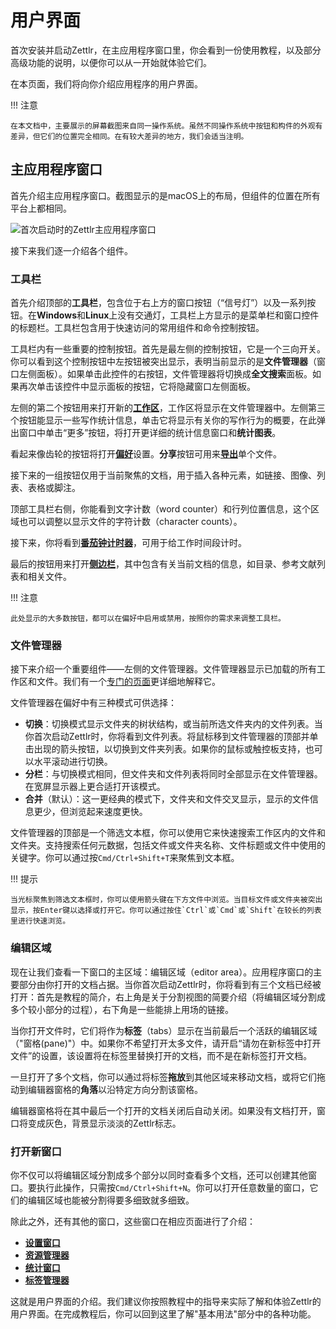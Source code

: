 # 用户界面

首次安装并启动Zettlr，在主应用程序窗口里，你会看到一份使用教程，以及部分高级功能的说明，以便你可以从一开始就体验它们。

在本页面，我们将向你介绍应用程序的用户界面。

!!! 注意

    在本文档中，主要展示的屏幕截图来自同一操作系统。虽然不同操作系统中按钮和构件的外观有差异，但它们的位置完全相同。在有较大差异的地方，我们会适当注明。

## 主应用程序窗口

首先介绍主应用程序窗口。截图显示的是macOS上的布局，但组件的位置在所有平台上都相同。

![首次启动时的Zettlr主应用程序窗口](img/../../img/main_window_v3.png)

接下来我们逐一介绍各个组件。

### 工具栏

首先介绍顶部的**工具栏**，包含位于右上方的窗口按钮（“信号灯”）以及一系列按钮。在**Windows**和**Linux**上没有交通灯，工具栏上方显示的是菜单栏和窗口控件的标题栏。工具栏包含用于快速访问的常用组件和命令控制按钮。

工具栏内有一些重要的控制按钮。首先是最左侧的控制按钮，它是一个三向开关。你可以看到这个控制按钮中左按钮被突出显示，表明当前显示的是**文件管理器**（窗口左侧面板）。如果单击此控件的右按钮，文件管理器将切换成**全文搜索**面板。如果再次单击该控件中显示面板的按钮，它将隐藏窗口左侧面板。

左侧的第二个按钮用来打开新的[**工作区**](workspaces.md)，工作区将显示在文件管理器中。左侧第三个按钮能显示一些写作统计信息，单击它将显示有关你的写作行为的概要，在此弹出窗口中单击“更多”按钮，将打开更详细的统计信息窗口和**统计图表**。

看起来像齿轮的按钮将打开[**偏好**](../reference/settings.md)设置。**分享**按钮可用来[**导出**](export.md)单个文件。

接下来的一组按钮仅用于当前聚焦的文档，用于插入各种元素，如链接、图像、列表、表格或脚注。

顶部工具栏右侧，你能看到文字计数（word counter）和行列位置信息，这个区域也可以调整以显示文件的字符计数（character counts）。

接下来，你将看到[**番茄钟计时器**](../advanced/pomodoro.md)，可用于给工作时间段计时。

最后的按钮用来打开[**侧边栏**](sidebar.md)，其中包含有关当前文档的信息，如目录、参考文献列表和相关文件。

!!! 注意

    此处显示的大多数按钮，都可以在偏好中启用或禁用，按照你的需求来调整工具栏。

### 文件管理器

接下来介绍一个重要组件——左侧的文件管理器。文件管理器显示已加载的所有工作区和文件。我们有一个[专门的页面](../core/file-manager.md)更详细地解释它。

文件管理器在偏好中有三种模式可供选择：

* **切换**：切换模式显示文件夹的树状结构，或当前所选文件夹内的文件列表。当你首次启动Zettlr时，你将看到文件列表。将鼠标移到文件管理器的顶部并单击出现的箭头按钮，以切换到文件夹列表。如果你的鼠标或触控板支持，也可以水平滚动进行切换。
* **分栏**：与切换模式相同，但文件夹和文件列表将同时全部显示在文件管理器。在宽屏显示器上更合适打开该模式。
* **合并**（默认）：这一更经典的模式下，文件夹和文件交叉显示，显示的文件信息更少，但浏览起来速度更快。

文件管理器的顶部是一个筛选文本框，你可以使用它来快速搜索工作区内的文件和文件夹。支持搜索任何元数据，包括文件或文件夹名称、文件标题或文件中使用的关键字。你可以通过按`Cmd/Ctrl+Shift+T`来聚焦到文本框。

!!! 提示

    当光标聚焦到筛选文本框时，你可以使用箭头键在下方文件中浏览。当目标文件或文件夹被突出显示，按Enter键以选择或打开它。你可以通过按住`Ctrl`或`Cmd`或`Shift`在较长的列表里进行快速浏览。

### 编辑区域

现在让我们查看一下窗口的主区域：编辑区域（editor area）。应用程序窗口的主要部分由你打开的文档占据。当你首次启动Zettlr时，你将看到有三个文档已经被打开：首先是教程的简介，右上角是关于分割视图的简要介绍（将编辑区域分割成多个较小部分的过程），右下角是一些能排上用场的链接。

当你打开文件时，它们将作为**标签**（tabs）显示在当前最后一个活跃的编辑区域（"窗格(pane)"）中。如果你不希望打开太多文件，请开启“请勿在新标签中打开文件”的设置，该设置将在标签里替换打开的文档，而不是在新标签打开文档。

一旦打开了多个文档，你可以通过将标签**拖放**到其他区域来移动文档，或将它们拖动到编辑器窗格的**角落**以沿特定方向分割该窗格。

编辑器窗格将在其中最后一个打开的文档关闭后自动关闭。如果没有文档打开，窗口将变成灰色，背景显示淡淡的Zettlr标志。

### 打开新窗口

你不仅可以将编辑区域分割成多个部分以同时查看多个文档，还可以创建其他窗口。要执行此操作，只需按`Cmd/Ctrl+Shift+N`。你可以打开任意数量的窗口，它们的编辑区域也能被分割得要多细致就多细致。

除此之外，还有其他的窗口，这些窗口在相应页面进行了介绍：

*  [**设置窗口**](../reference/settings.md)
*  [**资源管理器**](../advanced/assets-manager.md)
*  [**统计窗口**](#TODO)
*  [**标签管理器**](#TODO)

这就是用户界面的介绍。我们建议你按照教程中的指导来实际了解和体验Zettlr的用户界面。在完成教程后，你可以回到这里了解"基本用法"部分中的各种功能。

